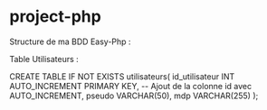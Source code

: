 # project-php


Structure de ma BDD Easy-Php :

Table Utilisateurs : 

CREATE TABLE IF NOT EXISTS utilisateurs(
    id_utilisateur INT AUTO_INCREMENT PRIMARY KEY,  -- Ajout de la colonne id avec AUTO_INCREMENT,
    pseudo VARCHAR(50),
    mdp VARCHAR(255)
); 

